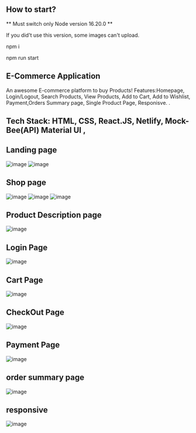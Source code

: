 ## How to start?

** Must switch only Node version 16.20.0 **

If you did't use this version, some images can't upload.

npm i

npm run start

## E-Commerce Application
An awesome E-commerce platform to buy Products!
Features:Homepage, Login/Logout, Search Products, View Products, Add to Cart, Add to Wishlist, Payment,Orders Summary page, Single Product Page, Responisve. .  
## Tech Stack: HTML, CSS, React.JS, Netlify, Mock-Bee(API) Material UI , 
 ## Landing page
![image](https://github.com/ashutosh2720/anix-cart-ecommerce/assets/109720375/145297a3-825f-40e6-9ab1-d5c2bea534c4)
![image](https://github.com/ashutosh2720/anix-cart-ecommerce/assets/109720375/0bc963d2-f1be-4b3c-8ac3-fcd5ec52ea18)
## Shop page
![image](https://github.com/ashutosh2720/anix-cart-ecommerce/assets/109720375/c859c08e-18f7-486f-b27a-ce147e1560db)
![image](https://github.com/ashutosh2720/anix-cart-ecommerce/assets/109720375/153cd3dd-85f2-47de-aad3-58fc1ecf7a77)
![image](https://github.com/ashutosh2720/anix-cart-ecommerce/assets/109720375/95ac7cd3-8768-4fcb-9f51-2668a532a9c0)
## Product  Description page
![image](https://github.com/ashutosh2720/anix-cart-ecommerce/assets/109720375/b702824c-5cba-4899-b218-15426c57d6d1)
## Login Page
![image](https://github.com/ashutosh2720/anix-cart-ecommerce/assets/109720375/a5ae1b49-e099-45cf-8431-2ce3c6330d7c)

## Cart Page
![image](https://github.com/ashutosh2720/anix-cart-ecommerce/assets/109720375/a3a3d5fb-d878-450b-b495-2e2f061d8d71)
## CheckOut Page
![image](https://github.com/ashutosh2720/anix-cart-ecommerce/assets/109720375/252936ad-2920-4121-b0d3-2b6f941cf3ce)
## Payment Page
![image](https://github.com/ashutosh2720/anix-cart-ecommerce/assets/109720375/2fb4946c-1635-4db0-ba34-e1f95e9abd01)
## order summary page
![image](https://github.com/ashutosh2720/anix-cart-ecommerce/assets/109720375/fc9a81be-603e-4afe-b0d3-b69cc63acf1e)

## responsive
![image](https://github.com/ashutosh2720/anix-cart-ecommerce/assets/109720375/e636887b-6696-4dd3-b21e-9badcdebd200)











